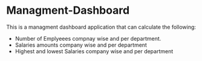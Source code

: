 # Managment-Dashboard
This is a managment dashboard application that can calculate the following:
 - Number of Emplyeees compnay wise and per department.
 - Salaries amounts company wise and per department
 - Highest and lowest Salaries company wise and per department
